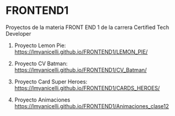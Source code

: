 # FRONTEND1

Proyectos de la materia FRONT END 1 de la carrera Certified Tech Developer

1. Proyecto Lemon Pie:
https://lmyanicelli.github.io/FRONTEND1/LEMON_PIE/

2. Proyecto CV Batman:
https://lmyanicelli.github.io/FRONTEND1/CV_Batman/

3. Proyecto Card Super Heroes:
https://lmyanicelli.github.io/FRONTEND1/CARDS_HEROES/

4. Proyecto Animaciones
https://lmyanicelli.github.io/FRONTEND1/Animaciones_clase12
